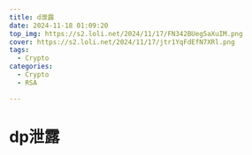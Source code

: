 ```yaml
---
title: d泄露
date: 2024-11-18 01:09:20
top_img: https://s2.loli.net/2024/11/17/FN342BUeg5aXuIM.png
cover: https://s2.loli.net/2024/11/17/jtr1YqFdEfN7XRl.png
tags:
  - Crypto
categories:
  - Crypto
  - RSA

---
```

# dp泄露